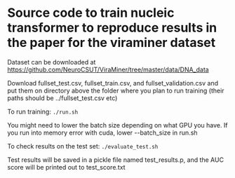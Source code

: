 # Source code to train nucleic transformer to reproduce results in the paper for the viraminer dataset

Dataset can be downloaded at https://github.com/NeuroCSUT/ViraMiner/tree/master/data/DNA_data

Download fullset_test.csv, fullset_train.csv, and fullset_validation.csv and put them on directory above the folder where you plan to run training (their paths should be ../fullset_test.csv etc)

To run training:  ```./run.sh```

You might need to lower the batch size depending on what GPU you have. If you run into memory error with cuda, lower --batch_size in run.sh

To check results on the test set: ```./evaluate_test.sh```

Test results will be saved in a pickle file named test_results.p, and the AUC score will be printed out to test_score.txt

